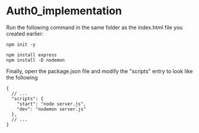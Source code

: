 # Auth0_implementation
Run the following command in the same folder as the index.html file you created earlier:
```
npm init -y
```
```
npm install express
npm install -D nodemon
```
Finally, open the package.json file and modify the "scripts" entry to look like the following
```
{
  // ...
  "scripts": {
    "start": "node server.js",
    "dev": "nodemon server.js"
  },
  // ...
}
```
